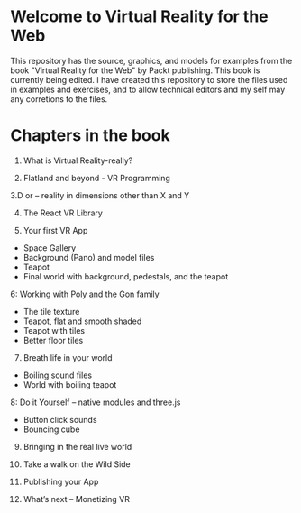 # Welcome to Virtual Reality for the Web

This repository has the source, graphics, and models for examples from the book "Virtual Reality for the Web" by Packt publishing. This book is currently being edited. I have created this repository to store the files used in examples and exercises, and to allow technical editors and my self may any corretions to the files.

# Chapters in the book

1. What is Virtual Reality-really?

2. Flatland and beyond - VR Programming

3.D or – reality in dimensions other than X and Y

4. The React VR Library

5. Your first VR App
  - Space Gallery
  - Background (Pano) and model files
  - Teapot
  - Final world with background, pedestals, and the teapot

6: Working with Poly and the Gon family

  - The tile texture
  - Teapot, flat and smooth shaded
  - Teapot with tiles
  - Better floor tiles

7. Breath life in your world

  - Boiling sound files
  - World with boiling teapot

8: Do it Yourself – native modules and three.js

  - Button click sounds
  - Bouncing cube 

9. Bringing in the real live world

10. Take a walk on the Wild Side

11. Publishing your App

12. What’s next – Monetizing VR



